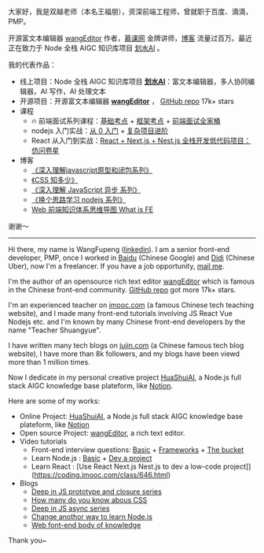 大家好，我是双越老师（本名王福朋），资深前端工程师，曾就职于百度、滴滴，PMP。

开源富文本编辑器 [wangEditor](https://www.wangeditor.com/) 作者，[慕课网](https://www.imooc.com/t/4427201) 金牌讲师，[博客](https://juejin.cn/user/1714893868765373) 流量过百万。最近正在致力于 Node 全栈 AIGC 知识库项目 [划水AI](https://www.huashuiai.com/) 。

我的代表作品：

- 线上项目：Node 全栈 AIGC 知识库项目 **[划水AI](https://www.huashuiai.com/)**：富文本编辑器，多人协同编辑器，AI 写作，AI 处理文本
- 开源项目：开源富文本编辑器 **[wangEditor](https://www.wangeditor.com/)** ， [GitHub repo](https://github.com/wangeditor-team/wangEditor) 17k+ stars
- 课程
  - 🔥 前端面试系列课程：[基础考点](https://coding.imooc.com/class/400.html) + [框架考点](https://coding.imooc.com/class/419.html) + [前端面试全家桶](https://coding.imooc.com/class/613.html)
  - nodejs 入门实战：[从 0 入门](https://coding.imooc.com/class/320.html) + [复杂项目进阶](https://coding.imooc.com/class/388.html)
  - React 从入门到实战：[React + Next.js + Nest.js 全栈开发低代码项目：仿问卷星](https://coding.imooc.com/class/646.html)
- 博客
  - [《深入理解javascript原型和闭包系列》](https://www.cnblogs.com/wangfupeng1988/p/4001284.html)
  - [《CSS 知多少》](https://www.cnblogs.com/wangfupeng1988/p/4325007.html)
  - [《深入理解 JavaScript 异步 系列》](https://github.com/wangfupeng1988/js-async-tutorial)
  - [《换个思路学习 nodejs 系列》](https://github.com/wangfupeng1988/node-tutorial)
  - [Web 前端知识体系思维导图 What is FE](https://github.com/wangfupeng1988/what-is-fe)

谢谢～

---

Hi there, my name is WangFupeng ([linkedin](https://www.linkedin.com/in/fupeng-wang/)). I am a senior front-end developer, PMP, once I worked in [Baidu](https://www.baidu.com/) (Chinese Google) and [Didi](https://www.xiaojukeji.com/) (Chinese Uber), now I'm a freelancer. If you have a job opportunity, [mail me](mailto:wangfupeng1988@163.com).

I'm the author of an opensource rich text editor [wangEditor](https://www.wangeditor.com/en/) which is famous in the Chinese front-end community. [GitHub repo](https://github.com/wangeditor-team/wangEditor) got more 17k+ stars.

I'm an experienced teacher on [imooc.com](https://www.imooc.com/) (a famous Chinese tech teaching website), and I made many front-end tutorials involving JS React Vue Nodejs etc. and I'm known by many Chinese front-end developers by the name "Teacher Shuangyue".

I have written many tech blogs on [jujin.com](https://juejin.cn/user/1714893868765373) (a Chinese famous tech blog website), I have more than 8k followers, and my blogs have been viewd more than 1 million times.

Now I dedicate in my personal creative project [HuaShuiAI](https://www.huashuiai.com/en/), a Node.js full stack AIGC knowledge base plateform, like [Notion](notion.com).

Here are some of my works:

- Online Project: [HuaShuiAI](https://www.huashuiai.com/en/), a Node.js full stack AIGC knowledge base plateform, like [Notion](notion.com)
- Open source Project: [wangEditor](https://www.wangeditor.com/en/), a rich text editor.
- Video tutorials
  - Front-end interview questions: [Basic](https://coding.imooc.com/class/400.html) + [Frameworks](https://coding.imooc.com/class/419.html) + [The bucket](https://coding.imooc.com/class/613.html)
  - Learn Node.js : [Basic](https://coding.imooc.com/class/320.html) + [Dev a project](https://coding.imooc.com/class/388.html)
  - Learn React : [Use React Next.js Nest.js to dev a low-code project]](https://coding.imooc.com/class/646.html)
- Blogs
  - [Deep in JS prototype and closure series](https://www.cnblogs.com/wangfupeng1988/p/4001284.html)
  - [How many do you know abous CSS](https://www.cnblogs.com/wangfupeng1988/p/4325007.html)
  - [Deep in JS async series](https://github.com/wangfupeng1988/js-async-tutorial)
  - [Change anothor way to learn Node.js](https://github.com/wangfupeng1988/node-tutorial)
  - [Web font-end body of knowledge](https://github.com/wangfupeng1988/what-is-fe)

Thank you~
